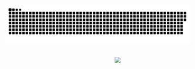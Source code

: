 <div align='center'>

  <picture>
    <source media="(prefers-color-scheme: dark)" srcset="https://raw.githubusercontent.com/ing9990/ing9990/output/github-contribution-grid-snake-dark.svg">
    <source media="(prefers-color-scheme: light)" srcset="https://raw.githubusercontent.com/ing9990/ing9990/output/github-contribution-grid-snake.svg">
    <img alt="github contribution grid snake animation" src="https://raw.githubusercontent.com/ing9990/ing9990/output/github-contribution-grid-snake.svg">
  </picture>
  
  </br>
  </br>

ㅤ ㅤ ㅤㅤㅤㅤㅤㅤ<img src='https://github-profile-trophy.vercel.app/?username=ing9990&theme=darkhub&rank=SECRET,SSS,SS,S,AAA,AA,A,B,BB'>
</div>
